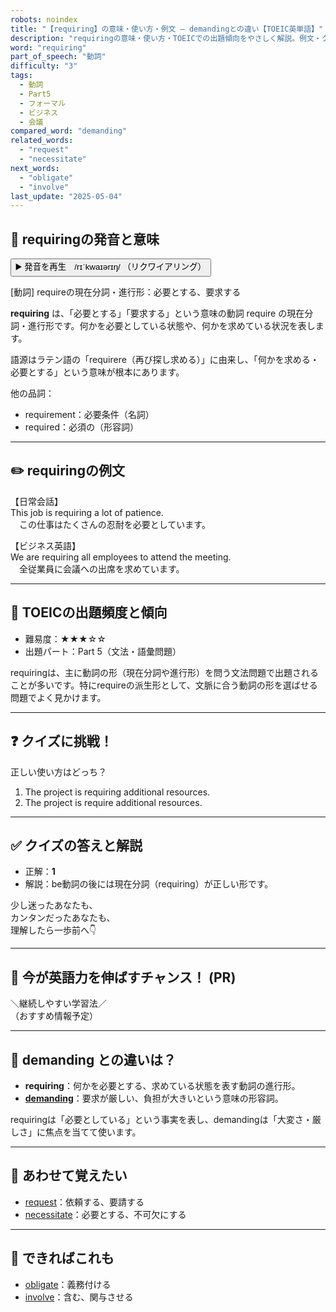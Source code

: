 ```yaml
---
robots: noindex
title: "【requiring】の意味・使い方・例文 ― demandingとの違い【TOEIC英単語】"
description: "requiringの意味・使い方・TOEICでの出題傾向をやさしく解説。例文・クイズ付きでdemandingとの違いもわかりやすく学べます。"
word: "requiring"
part_of_speech: "動詞"
difficulty: "3"
tags:
  - 動詞
  - Part5
  - フォーマル
  - ビジネス
  - 会議
compared_word: "demanding"
related_words:
  - "request"
  - "necessitate"
next_words:
  - "obligate"
  - "involve"
last_update: "2025-05-04"
---
```


## 🔰 requiringの発音と意味

<button class="play-audio" onclick="playTTS('requiring')">
  <span class="play-audio-main">
    ▶️ 発音を再生　/rɪˈkwaɪərɪŋ/
  </span>
  <span class="play-audio-sub">
    （リクワイアリング）
  </span>
</button>

[動詞] requireの現在分詞・進行形：必要とする、要求する

**requiring** は、「必要とする」「要求する」という意味の動詞 require の現在分詞・進行形です。何かを必要としている状態や、何かを求めている状況を表します。

語源はラテン語の「requirere（再び探し求める）」に由来し、「何かを求める・必要とする」という意味が根本にあります。

他の品詞：  
- requirement：必要条件（名詞）
- required：必須の（形容詞）

---

## ✏️ requiringの例文

【日常会話】  
This job is requiring a lot of patience.  
　この仕事はたくさんの忍耐を必要としています。

【ビジネス英語】  
We are requiring all employees to attend the meeting.  
　全従業員に会議への出席を求めています。

---

## 🎯 TOEICの出題頻度と傾向

- 難易度：★★★☆☆
- 出題パート：Part 5（文法・語彙問題）

requiringは、主に動詞の形（現在分詞や進行形）を問う文法問題で出題されることが多いです。特にrequireの派生形として、文脈に合う動詞の形を選ばせる問題でよく見かけます。

---

## ❓ クイズに挑戦！

正しい使い方はどっち？

1. The project is requiring additional resources.  
2. The project is require additional resources.

---

## ✅ クイズの答えと解説

- 正解：**1**
- 解説：be動詞の後には現在分詞（requiring）が正しい形です。

少し迷ったあなたも、  
カンタンだったあなたも、  
理解したら一歩前へ👇️

---

## 🚀 今が英語力を伸ばすチャンス！ (PR)

<div class="info-center">
＼継続しやすい学習法／<br>  
（おすすめ情報予定）
</div>

---

## 🤔  demanding との違いは？

- **requiring**：何かを必要とする、求めている状態を表す動詞の進行形。
- **[demanding](/demanding)**：要求が厳しい、負担が大きいという意味の形容詞。

requiringは「必要としている」という事実を表し、demandingは「大変さ・厳しさ」に焦点を当てて使います。

---

## 🧩 あわせて覚えたい

- [request](/request)：依頼する、要請する
- [necessitate](/necessitate)：必要とする、不可欠にする

---

## 📖 できればこれも

- [obligate](/obligate)：義務付ける
- [involve](/involve)：含む、関与させる

<!-- cvid: aid40_bid09 -->
